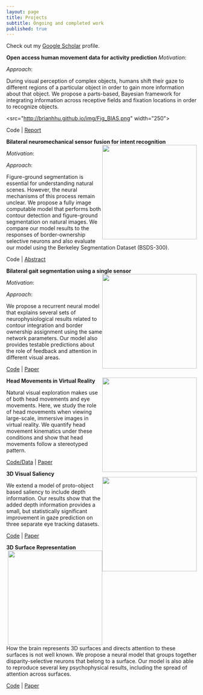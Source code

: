 ```yaml
---
layout: page
title: Projects
subtitle: Ongoing and completed work
published: true
---
```

Check out my [Google Scholar](https://scholar.google.com/citations?user=t1hINkMAAAAJ&hl=en) profile.

**Open access human movement data for activity prediction**
*Motivation*: 

*Approach*:

During visual perception of complex objects, humans shift their gaze to different regions of a particular object in order to gain more information about that object. We propose a parts-based, Bayesian framework for integrating information across receptive fields and fixation locations in order to recognize objects.

<src="http://brianhhu.github.io/img/Fig_BIAS.png" width="250">

Code | [Report](http://brianhhu.github.io/files/Hu_BIAS_Report.pdf)

**Bilateral neuromechanical sensor fusion for intent recognition**
<img style="float: right;" src="http://brianhhu.github.io/img/Fig_FG.png" width="250">

*Motivation*:

*Approach*:

Figure-ground segmentation is essential for understanding natural scenes. However, the neural mechanisms of this process remain unclear. We propose a fully image computable model that performs both contour detection and figure-ground segmentation on natural images. We compare our model results to the responses of border-ownership selective neurons and also evaluate our model using the Berkeley Segmentation Dataset (BSDS-300).

Code | [Abstract](http://brianhhu.github.io/files/Hu_COSYNE_Abstract.pdf)

**Bilateral gait segmentation using a single sensor**
<img style="float: right;" src="http://brianhhu.github.io/img/Fig_Contour.png" width="250">

*Motivation*:

*Approach*:

We propose a recurrent neural model that explains several sets of neurophysiological results related to contour integration and border ownership assignment using the same network parameters. Our model also provides testable predictions about the role of feedback and attention in different visual areas.

[Code](https://github.com/brianhhu/Contour_BOS) | [Paper](http://brianhhu.github.io/files/Hu_Niebur17.pdf)

**Head Movements in Virtual Reality**
<img style="float: right;" src="http://brianhhu.github.io/img/Fig_Head.png" width="250">

Natural visual exploration makes use of both head movements and eye movements. Here, we study the role of head movements when viewing large-scale, immersive images in virtual reality. We quantify head movement kinematics under these conditions and show that head movements follow a stereotyped pattern.

[Code/Data](https://github.com/brianhhu/VR_HeadMovements) | [Paper](http://brianhhu.github.io/files/Hu_etal17_HeadMovements.pdf)

**3D Visual Saliency**
<img style="float: right;" src="http://brianhhu.github.io/img/Fig_3DSaliency.png" width="250">

We extend a model of proto-object based saliency to include depth information. Our results show that the added depth information provides a small, but statistically significant improvement in gaze prediction on three separate eye tracking datasets.

[Code](https://github.com/brianhhu/3D-Saliency) | [Paper](http://brianhhu.github.io/files/Hu_etal16_3DSaliency.pdf)

**3D Surface Representation**
<img style="float: right;" src="http://brianhhu.github.io/img/Fig_3DSurface.png" width="250">

How the brain represents 3D surfaces and directs attention to these surfaces is not well known. We propose a neural model that groups together disparity-selective neurons that belong to a surface. Our model is also able to reproduce several key psychophysical results, including the spread of attention across surfaces.

[Code](https://github.com/brianhhu/3D-Surface-Grouping) | [Paper](http://brianhhu.github.io/files/Hu_etal15_3DSurface.pdf)
